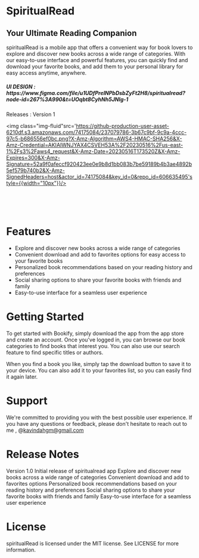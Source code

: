 # SpiritualRead
## Your Ultimate Reading Companion <br>
spiritualRead is a mobile app that offers a convenient way for book lovers to explore and discover new books across a wide range of categories. With our easy-to-use interface and powerful features, you can quickly find and download your favorite books, and add them to your personal library for easy access anytime, anywhere.<br>
<h5>UI DESIGN :  https://www.figma.com/file/u1UDfPreINPbDsbZyFt2H8/spiritualread?node-id=267%3A990&t=UOqbt8CyhNh5JNIg-1 </h5> 
Releases : Version 1
<br>



<img class="img-fluid"src='https://github-production-user-asset-6210df.s3.amazonaws.com/74175084/237079786-3b67c9bf-9c9a-4ccc-97c5-b686556ef0bc.png?X-Amz-Algorithm=AWS4-HMAC-SHA256&X-Amz-Credential=AKIAIWNJYAX4CSVEH53A%2F20230516%2Fus-east-1%2Fs3%2Faws4_request&X-Amz-Date=20230516T173520Z&X-Amz-Expires=300&X-Amz-Signature=52a9f0afeccf920423ee0e9b8d1bb083b7be59189b4b3ae4892b5ef579b740b2&X-Amz-SignedHeaders=host&actor_id=74175084&key_id=0&repo_id=606635495'style={{width="10px"}}/>

<br>
<br>
<br>

# Features
  - Explore and discover new books across a wide range of categories
  - Convenient download and add to favorites options for easy access to your favorite   books
  - Personalized book recommendations based on your reading history and preferences
  - Social sharing options to share your favorite books with friends and family
  - Easy-to-use interface for a seamless user experience
# Getting Started
To get started with Bookify, simply download the app from the app store and create an account. Once you've logged in, you can browse our book categories to find books that interest you. You can also use our search feature to find specific titles or authors.

When you find a book you like, simply tap the download button to save it to your device. You can also add it to your favorites list, so you can easily find it again later.

# Support
We're committed to providing you with the best possible user experience. If you have any questions or feedback, please don't hesitate to reach out to me , @kavindahgm@gmail.com

# Release Notes
Version 1.0
Initial release of spiritualread app
Explore and discover new books across a wide range of categories
Convenient download and add to favorites options
Personalized book recommendations based on your reading history and preferences
Social sharing options to share your favorite books with friends and family
Easy-to-use interface for a seamless user experience
# License
spiritualRead is licensed under the MIT license. See LICENSE for more information.

<br>
<br>
<br>
<br>
<br>
<br>    